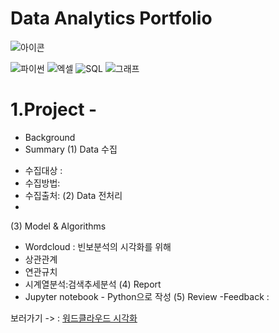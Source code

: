 # Data Analytics Portfolio
![아이콘](https://cdn.iconscout.com/icon/premium/png-256-thumb/data-analysis-1565652-1327717.png)

![파이썬](https://www.filehippo-filehippo.com/picmympi/2020/11/Download-Python-For-Windows-10-e1626455787656.png) ![엑셀](https://th.bing.com/th/id/OIP.GYNSoJhqmbBIHo58H7W9HQAAAA?pid=ImgDet&w=240&h=240&rs=1) ![SQL](https://th.bing.com/th/id/OIP.QGwmF9AzQ-skr3a4N6YAmAAAAA?pid=ImgDet&rs=1) 
![그래프](https://th.bing.com/th/id/R.c46a2db57dea071e3997765654d38b42?rik=wAYRew3rH8lM1Q&riu=http%3a%2f%2fwww.jnsanti.net%2fTemplates%2fT20006%2fimages%2fcharacteristic1.png&ehk=2Ob%2bBiEgrHktNlMqJTiezkheAl8VPFuumwvylUeWEWc%3d&risl=&pid=ImgRaw&r=0)

# 1.Project -

* Background
* Summary
 (1) Data 수집
 - 수집대상 : 
 - 수집방법:
 - 수집출처:
 (2) Data 전처리
 -
 
 (3) Model & Algorithms
 - Wordcloud : 빈보분석의 시각화를 위해
 - 상관관계
 - 연관규치
 - 시계열분석:검색추세분석
 (4) Report
 - Jupyter notebook - Python으로 작성
 (5) Review
 -Feedback :

보러가기 -> : [워드클라우드 시각화]()
